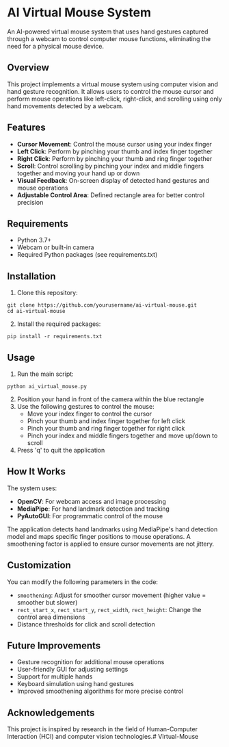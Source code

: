 # AI Virtual Mouse System

An AI-powered virtual mouse system that uses hand gestures captured through a webcam to control computer mouse functions, eliminating the need for a physical mouse device.

## Overview

This project implements a virtual mouse system using computer vision and hand gesture recognition. It allows users to control the mouse cursor and perform mouse operations like left-click, right-click, and scrolling using only hand movements detected by a webcam.

## Features

- **Cursor Movement**: Control the mouse cursor using your index finger
- **Left Click**: Perform by pinching your thumb and index finger together
- **Right Click**: Perform by pinching your thumb and ring finger together
- **Scroll**: Control scrolling by pinching your index and middle fingers together and moving your hand up or down
- **Visual Feedback**: On-screen display of detected hand gestures and mouse operations
- **Adjustable Control Area**: Defined rectangle area for better control precision

## Requirements

- Python 3.7+
- Webcam or built-in camera
- Required Python packages (see requirements.txt)

## Installation

1. Clone this repository:
```
git clone https://github.com/yourusername/ai-virtual-mouse.git
cd ai-virtual-mouse
```

2. Install the required packages:
```
pip install -r requirements.txt
```

## Usage

1. Run the main script:
```
python ai_virtual_mouse.py
```

2. Position your hand in front of the camera within the blue rectangle
3. Use the following gestures to control the mouse:
   - Move your index finger to control the cursor
   - Pinch your thumb and index finger together for left click
   - Pinch your thumb and ring finger together for right click
   - Pinch your index and middle fingers together and move up/down to scroll
4. Press 'q' to quit the application

## How It Works

The system uses:
- **OpenCV**: For webcam access and image processing
- **MediaPipe**: For hand landmark detection and tracking
- **PyAutoGUI**: For programmatic control of the mouse

The application detects hand landmarks using MediaPipe's hand detection model and maps specific finger positions to mouse operations. A smoothening factor is applied to ensure cursor movements are not jittery.

## Customization

You can modify the following parameters in the code:
- `smoothening`: Adjust for smoother cursor movement (higher value = smoother but slower)
- `rect_start_x`, `rect_start_y`, `rect_width`, `rect_height`: Change the control area dimensions
- Distance thresholds for click and scroll detection

## Future Improvements

- Gesture recognition for additional mouse operations
- User-friendly GUI for adjusting settings
- Support for multiple hands
- Keyboard simulation using hand gestures
- Improved smoothening algorithms for more precise control

## Acknowledgements

This project is inspired by research in the field of Human-Computer Interaction (HCI) and computer vision technologies.#   V I r t u a l - M o u s e  
 